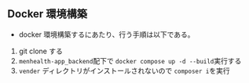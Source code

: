 ## Docker 環境構築

- docker 環境構築するにあたり、行う手順は以下である。

1. git clone する
2. `menhealth-app_backend`配下で `docker compose up -d --build`実行する
3. `vender` ディレクトリがインストールされないので `composer i`を実行
